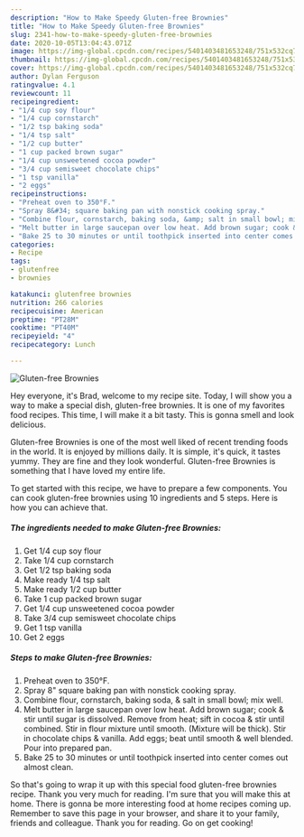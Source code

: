 ```yaml
---
description: "How to Make Speedy Gluten-free Brownies"
title: "How to Make Speedy Gluten-free Brownies"
slug: 2341-how-to-make-speedy-gluten-free-brownies
date: 2020-10-05T13:04:43.071Z
image: https://img-global.cpcdn.com/recipes/5401403481653248/751x532cq70/gluten-free-brownies-recipe-main-photo.jpg
thumbnail: https://img-global.cpcdn.com/recipes/5401403481653248/751x532cq70/gluten-free-brownies-recipe-main-photo.jpg
cover: https://img-global.cpcdn.com/recipes/5401403481653248/751x532cq70/gluten-free-brownies-recipe-main-photo.jpg
author: Dylan Ferguson
ratingvalue: 4.1
reviewcount: 11
recipeingredient:
- "1/4 cup soy flour"
- "1/4 cup cornstarch"
- "1/2 tsp baking soda"
- "1/4 tsp salt"
- "1/2 cup butter"
- "1 cup packed brown sugar"
- "1/4 cup unsweetened cocoa powder"
- "3/4 cup semisweet chocolate chips"
- "1 tsp vanilla"
- "2 eggs"
recipeinstructions:
- "Preheat oven to 350°F."
- "Spray 8&#34; square baking pan with nonstick cooking spray."
- "Combine flour, cornstarch, baking soda, &amp; salt in small bowl; mix well."
- "Melt butter in large saucepan over low heat. Add brown sugar; cook &amp; stir until sugar is dissolved. Remove from heat; sift in cocoa &amp; stir until combined. Stir in flour mixture until smooth.  (Mixture will be thick). Stir in chocolate chips &amp; vanilla. Add eggs; beat until smooth &amp; well blended.  Pour into prepared pan."
- "Bake 25 to 30 minutes or until toothpick inserted into center comes out almost clean."
categories:
- Recipe
tags:
- glutenfree
- brownies

katakunci: glutenfree brownies 
nutrition: 266 calories
recipecuisine: American
preptime: "PT28M"
cooktime: "PT40M"
recipeyield: "4"
recipecategory: Lunch

---
```



![Gluten-free Brownies](https://img-global.cpcdn.com/recipes/5401403481653248/751x532cq70/gluten-free-brownies-recipe-main-photo.jpg)

Hey everyone, it's Brad, welcome to my recipe site. Today, I will show you a way to make a special dish, gluten-free brownies. It is one of my favorites food recipes. This time, I will make it a bit tasty. This is gonna smell and look delicious.



Gluten-free Brownies is one of the most well liked of recent trending foods in the world. It is enjoyed by millions daily. It is simple, it's quick, it tastes yummy. They are fine and they look wonderful. Gluten-free Brownies is something that I have loved my entire life.


To get started with this recipe, we have to prepare a few components. You can cook gluten-free brownies using 10 ingredients and 5 steps. Here is how you can achieve that.

<!--inarticleads1-->

##### The ingredients needed to make Gluten-free Brownies:

1. Get 1/4 cup soy flour
1. Take 1/4 cup cornstarch
1. Get 1/2 tsp baking soda
1. Make ready 1/4 tsp salt
1. Make ready 1/2 cup butter
1. Take 1 cup packed brown sugar
1. Get 1/4 cup unsweetened cocoa powder
1. Take 3/4 cup semisweet chocolate chips
1. Get 1 tsp vanilla
1. Get 2 eggs




<!--inarticleads2-->

##### Steps to make Gluten-free Brownies:

1. Preheat oven to 350°F.
1. Spray 8&#34; square baking pan with nonstick cooking spray.
1. Combine flour, cornstarch, baking soda, &amp; salt in small bowl; mix well.
1. Melt butter in large saucepan over low heat. Add brown sugar; cook &amp; stir until sugar is dissolved. Remove from heat; sift in cocoa &amp; stir until combined. Stir in flour mixture until smooth.  (Mixture will be thick). Stir in chocolate chips &amp; vanilla. Add eggs; beat until smooth &amp; well blended.  Pour into prepared pan.
1. Bake 25 to 30 minutes or until toothpick inserted into center comes out almost clean.




So that's going to wrap it up with this special food gluten-free brownies recipe. Thank you very much for reading. I'm sure that you will make this at home. There is gonna be more interesting food at home recipes coming up. Remember to save this page in your browser, and share it to your family, friends and colleague. Thank you for reading. Go on get cooking!
